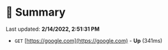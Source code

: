 # 📖 Summary
Last updated: **2/14/2022, 2:51:31 PM**

- `GET` [https://google.com](https://google.com) - **Up** (341ms)
